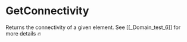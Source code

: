 # GetConnectivity

Returns the connectivity of a given element. See [[_Domain_test_6]] for more details 🔥
